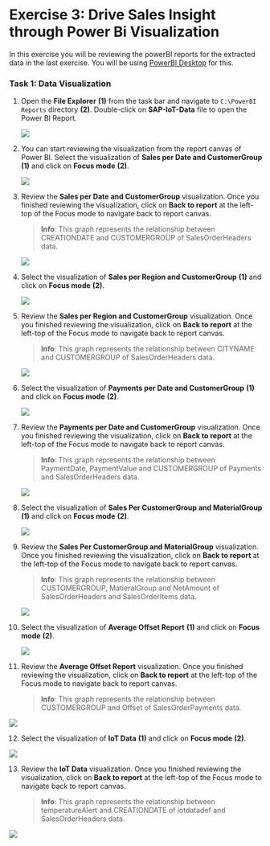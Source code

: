 # Exercise 3: Drive Sales Insight through Power Bi Visualization

In this exercise you will be reviewing the powerBI reports for the extracted data in the last exercise. You will be using [PowerBI Desktop](https://powerbi.microsoft.com/en-us/desktop/) for this.

### Task 1: Data Visualization

1. Open the **File Explorer** **(1)** from the task bar and navigate to `C:\PowerBI Reports` directory **(2)**. Double-click on **SAP-IoT-Data** file to open the Power BI Report.

   ![](media/auto-ex3-step1.png)
   
2. You can start reviewing the visualization from the report canvas of Power BI. Select the visualization of **Sales per Date and CustomerGroup** **(1)** and click on **Focus mode** **(2)**.

   ![](media/auto-ex3-step2.png)
   
3. Review the **Sales per Date and CustomerGroup** visualization. Once you finished reviewing the visualization, click on **Back to report** at the left-top of the Focus mode to navigate back to report canvas.

   > **Info**: This graph represents the relationship between CREATIONDATE and CUSTOMERGROUP of SalesOrderHeaders data.

   ![](media/auto-ex3-step3.png)
   
4. Select the visualization of **Sales per Region and CustomerGroup** **(1)** and click on **Focus mode** **(2)**.

   ![](media/auto-ex3-step4.png)
   
5. Review the **Sales per Region and CustomerGroup** visualization. Once you finished reviewing the visualization, click on **Back to report** at the left-top of the Focus mode to navigate back to report canvas.

   > **Info**: This graph represents the relationship between CITYNAME and CUSTOMERGROUP of SalesOrderHeaders data.

   ![](media/auto-ex3-step5.png)
   
6. Select the visualization of **Payments per Date and CustomerGroup** **(1)** and click on **Focus mode** **(2)**.

   ![](media/auto-ex3-step6.png)
   
7. Review the **Payments per Date and CustomerGroup** visualization. Once you finished reviewing the visualization, click on **Back to report** at the left-top of the Focus mode to navigate back to report canvas.

   > **Info**: This graph represents the relationship between PaymentDate, PaymentValue and CUSTOMERGROUP of Payments and SalesOrderHeaders data.

   ![](media/auto-ex3-step7.png)
   
8. Select the visualization of **Sales Per CustomerGroup and MaterialGroup** **(1)** and click on **Focus mode** **(2)**.

   ![](media/auto-ex3-step8.png)
   
9. Review the **Sales Per CustomerGroup and MaterialGroup** visualization. Once you finished reviewing the visualization, click on **Back to report** at the left-top of the Focus mode to navigate back to report canvas.

   > **Info**: This graph represents the relationship between CUSTOMERGROUP, MatieralGroup and NetAmount of SalesOrderHeaders and SalesOrderItems data.

   ![](media/auto-ex3-step9.png)
   
10. Select the visualization of **Average Offset Report** **(1)** and click on **Focus mode** **(2)**.

    ![](media/auto-ex3-step10.png)
   
11. Review the **Average Offset Report** visualization. Once you finished reviewing the visualization, click on **Back to report** at the left-top of the Focus mode to navigate back to report canvas.

    > **Info**: This graph represents the relationship between CUSTOMERGROUP and Offset of SalesOrderPayments data.

   ![](media/auto-ex3-step11.png)
   
12. Select the visualization of **IoT Data** **(1)** and click on **Focus mode** **(2)**.

   ![](media/auto-ex3-step12.png)
   
13. Review the **IoT Data** visualization. Once you finished reviewing the visualization, click on **Back to report** at the left-top of the Focus mode to navigate back to report canvas.

    > **Info**: This graph represents the relationship between temperatureAlert and CREATIONDATE of iotdatadef and SalesOrderHeaders data.

   ![](media/auto-ex3-step13.png)
